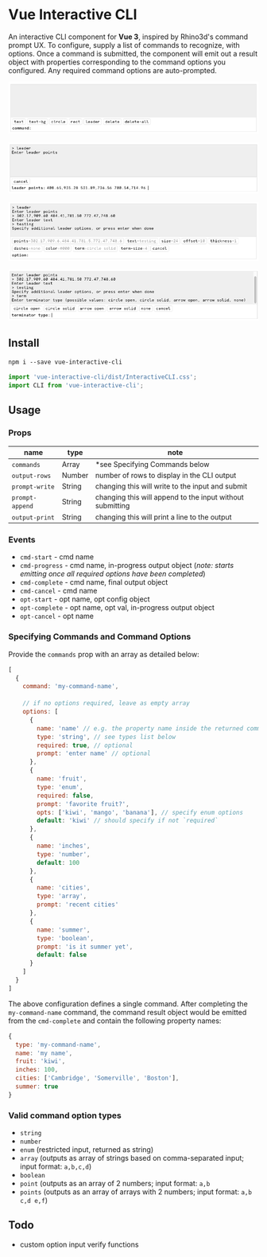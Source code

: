 # Vue Interactive CLI

An interactive CLI component for **Vue 3**, inspired by Rhino3d's command prompt UX. To configure,
supply a list of commands to recognize, with options. Once a command is submitted, 
the component will emit out a result object with properties corresponding to the 
command options you configured. Any required command options are auto-prompted.

![example 1](doc/01.png)

![example 1](doc/02.png)

![example 1](doc/03.png)

![example 1](doc/04.png)


## Install

```
npm i --save vue-interactive-cli
```

```js
import 'vue-interactive-cli/dist/InteractiveCLI.css';
import CLI from 'vue-interactive-cli';
```

## Usage
### Props

| name | type | note | 
| --- | ---- | --- |
| `commands` | Array | *see Specifying Commands below
| `output-rows` | Number | number of rows to display in the CLI output
| `prompt-write` | String | changing this will write to the input and submit |
| `prompt-append` | String | changing this will append to the input without submitting |
| `output-print` | String | changing this will print a line to the output |

### Events

- `cmd-start` - cmd name
- `cmd-progress` - cmd name, in-progress output object (_note: starts 
  emitting once all required options have been completed_)
- `cmd-complete` - cmd name, final output object
- `cmd-cancel` - cmd name
- `opt-start` - opt name, opt config object
- `opt-complete` - opt name, opt val, in-progress output object
- `opt-cancel` - opt name

### Specifying Commands and Command Options

Provide the `commands` prop with an array as detailed below:

```js
[
  {
    command: 'my-command-name',

    // if no options required, leave as empty array
    options: [
      {
        name: 'name' // e.g. the property name inside the returned command result object
        type: 'string', // see types list below
        required: true, // optional
        prompt: 'enter name' // optional
      },
      {
        name: 'fruit',
        type: 'enum',
        required: false,
        prompt: 'favorite fruit?',
        opts: ['kiwi', 'mango', 'banana'], // specify enum options
        default: 'kiwi' // should specify if not `required`
      },
      {
        name: 'inches',
        type: 'number',
        default: 100
      },
      {
        name: 'cities',
        type: 'array',
        prompt: 'recent cities'
      },
      {
        name: 'summer',
        type: 'boolean',
        prompt: 'is it summer yet',
        default: false
      }
    ]
  }
]
```

The above configuration defines a single command. After completing the 
`my-command-name` command, the command result object would be emitted from
the `cmd-complete` and contain the following property names:

```js
{
  type: 'my-command-name',
  name: 'my name',
  fruit: 'kiwi',
  inches: 100,
  cities: ['Cambridge', 'Somerville', 'Boston'],
  summer: true
}
```

### Valid command option types
- `string`
- `number`
- `enum` (restricted input, returned as string)
- `array` (outputs as array of strings based on comma-separated input; input format: `a,b,c,d`)
- `boolean`
- `point` (outputs as an array of 2 numbers; input format: `a,b`
- `points` (outputs as an array of arrays with 2 numbers; input format: `a,b c,d e,f`)

## Todo

- custom option input verify functions